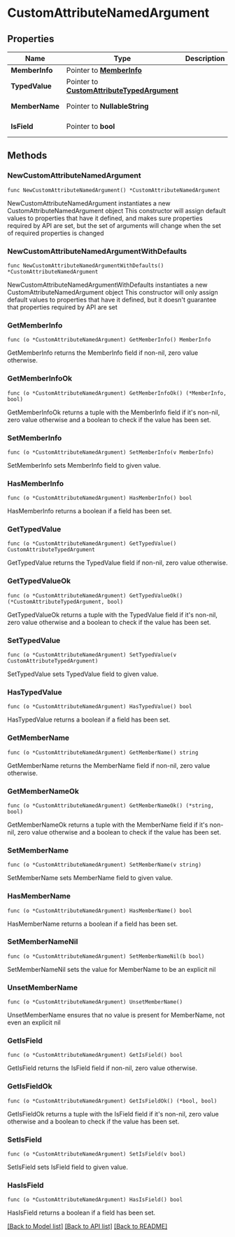 # CustomAttributeNamedArgument

## Properties

Name | Type | Description | Notes
------------ | ------------- | ------------- | -------------
**MemberInfo** | Pointer to [**MemberInfo**](MemberInfo.md) |  | [optional] 
**TypedValue** | Pointer to [**CustomAttributeTypedArgument**](CustomAttributeTypedArgument.md) |  | [optional] 
**MemberName** | Pointer to **NullableString** |  | [optional] [readonly] 
**IsField** | Pointer to **bool** |  | [optional] [readonly] 

## Methods

### NewCustomAttributeNamedArgument

`func NewCustomAttributeNamedArgument() *CustomAttributeNamedArgument`

NewCustomAttributeNamedArgument instantiates a new CustomAttributeNamedArgument object
This constructor will assign default values to properties that have it defined,
and makes sure properties required by API are set, but the set of arguments
will change when the set of required properties is changed

### NewCustomAttributeNamedArgumentWithDefaults

`func NewCustomAttributeNamedArgumentWithDefaults() *CustomAttributeNamedArgument`

NewCustomAttributeNamedArgumentWithDefaults instantiates a new CustomAttributeNamedArgument object
This constructor will only assign default values to properties that have it defined,
but it doesn't guarantee that properties required by API are set

### GetMemberInfo

`func (o *CustomAttributeNamedArgument) GetMemberInfo() MemberInfo`

GetMemberInfo returns the MemberInfo field if non-nil, zero value otherwise.

### GetMemberInfoOk

`func (o *CustomAttributeNamedArgument) GetMemberInfoOk() (*MemberInfo, bool)`

GetMemberInfoOk returns a tuple with the MemberInfo field if it's non-nil, zero value otherwise
and a boolean to check if the value has been set.

### SetMemberInfo

`func (o *CustomAttributeNamedArgument) SetMemberInfo(v MemberInfo)`

SetMemberInfo sets MemberInfo field to given value.

### HasMemberInfo

`func (o *CustomAttributeNamedArgument) HasMemberInfo() bool`

HasMemberInfo returns a boolean if a field has been set.

### GetTypedValue

`func (o *CustomAttributeNamedArgument) GetTypedValue() CustomAttributeTypedArgument`

GetTypedValue returns the TypedValue field if non-nil, zero value otherwise.

### GetTypedValueOk

`func (o *CustomAttributeNamedArgument) GetTypedValueOk() (*CustomAttributeTypedArgument, bool)`

GetTypedValueOk returns a tuple with the TypedValue field if it's non-nil, zero value otherwise
and a boolean to check if the value has been set.

### SetTypedValue

`func (o *CustomAttributeNamedArgument) SetTypedValue(v CustomAttributeTypedArgument)`

SetTypedValue sets TypedValue field to given value.

### HasTypedValue

`func (o *CustomAttributeNamedArgument) HasTypedValue() bool`

HasTypedValue returns a boolean if a field has been set.

### GetMemberName

`func (o *CustomAttributeNamedArgument) GetMemberName() string`

GetMemberName returns the MemberName field if non-nil, zero value otherwise.

### GetMemberNameOk

`func (o *CustomAttributeNamedArgument) GetMemberNameOk() (*string, bool)`

GetMemberNameOk returns a tuple with the MemberName field if it's non-nil, zero value otherwise
and a boolean to check if the value has been set.

### SetMemberName

`func (o *CustomAttributeNamedArgument) SetMemberName(v string)`

SetMemberName sets MemberName field to given value.

### HasMemberName

`func (o *CustomAttributeNamedArgument) HasMemberName() bool`

HasMemberName returns a boolean if a field has been set.

### SetMemberNameNil

`func (o *CustomAttributeNamedArgument) SetMemberNameNil(b bool)`

 SetMemberNameNil sets the value for MemberName to be an explicit nil

### UnsetMemberName
`func (o *CustomAttributeNamedArgument) UnsetMemberName()`

UnsetMemberName ensures that no value is present for MemberName, not even an explicit nil
### GetIsField

`func (o *CustomAttributeNamedArgument) GetIsField() bool`

GetIsField returns the IsField field if non-nil, zero value otherwise.

### GetIsFieldOk

`func (o *CustomAttributeNamedArgument) GetIsFieldOk() (*bool, bool)`

GetIsFieldOk returns a tuple with the IsField field if it's non-nil, zero value otherwise
and a boolean to check if the value has been set.

### SetIsField

`func (o *CustomAttributeNamedArgument) SetIsField(v bool)`

SetIsField sets IsField field to given value.

### HasIsField

`func (o *CustomAttributeNamedArgument) HasIsField() bool`

HasIsField returns a boolean if a field has been set.


[[Back to Model list]](../README.md#documentation-for-models) [[Back to API list]](../README.md#documentation-for-api-endpoints) [[Back to README]](../README.md)


